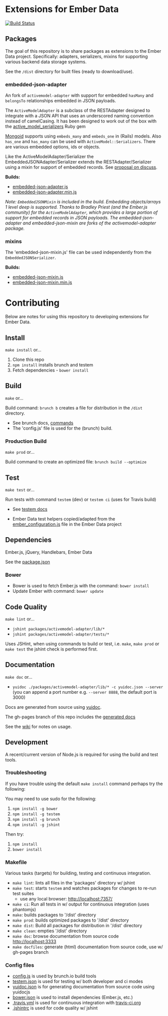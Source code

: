 # Extensions for Ember Data

[![Build Status](https://travis-ci.org/pixelhandler/ember-data-extensions.png)](https://travis-ci.org/pixelhandler/ember-data-extensions)


## Packages

The goal of this repository is to share packages as extensions to the Ember Data project.
Specifically: adapters, serializers, mixins for supporting various backend data storage systems.

See the `/dist` directory for built files (ready to download/use).


### embedded-json-adapter

An fork of `activemodel-adapter` with support for embedded `hasMany` and `belongsTo` 
relationships embedded in JSON payloads. 

The `ActiveModelAdapter` is a subclass of the RESTAdapter designed to integrate
with a JSON API that uses an underscored naming convention instead of camelCasing.
It has been designed to work out of the box with the
[active_model_serializers](http://github.com/rails-api/active_model_serializers) Ruby gem

[Mongoid](https://github.com/mongoid/mongoid) supports using `embeds_many` and `embeds_one`
in (Rails) models. Also `has_one` and `has_many` can be used with `ActiveModel::Serializers`. 
There are various embedded options, ids or objects.

Like the ActiveModelAdapter/Serializer the EmbeddedJSONAdapter/Serializer extends the
RESTAdapter/Serializer using a mixin for support of embedded records. See
[proposal on discuss](http://discuss.emberjs.com/t/extend-ds-activemodelserializer-support-for-embedded-objects-belongsto-relationship-using-embeds-one).

**Builds:**

* [embedded-json-adapter.js](dist/embedded-json-adapter.js)
* [embedded-json-adapter.min.js](dist/embedded-json-adapter.min.js)

_Note: `EmbeddedJSONMixin` is included in the build. Embedding objects/arrays 1 level deep
is supported. Thanks to Bradley Priest (and the Ember.js community) for the `ActiveModelAdapter`, which
provides a large portion of support for embedded records in JSON payloads. The embedded-json-adapter
and embedded-json-mixin are forks of the activemodel-adapter package._


### mixins

The 'embedded-json-mixin.js' file can be used independently from the `EmbeddedJSONSerializer`.

**Builds:**

* [embedded-json-mixin.js](dist/embedded-json-mixin.js)
* [embedded-json-mixin.min.js](dist/embedded-json-mixin.min.js)


# Contributing

Below are notes for using this repository to developing extensions for Ember Data.


## Install

`make install` or...

1. Clone this repo
1. `npm install` installs brunch and testem
1. Fetch dependencies - `bower install`


## Build

`make` or...

Build command: `brunch b` creates a file for distribution in the `/dist` directory.

* See brunch docs, [commands](https://github.com/brunch/brunch/blob/stable/docs/commands.md)
* The 'config.js' file is used for the (brunch) build.


### Production Build

`make prod` or...

Build command to create an optimized file: `brunch build --optimize`


## Test

`make test` or...

Run tests with command `testem` (dev) or `testem ci` (uses for Travis build)

* See [testem docs](https://github.com/airportyh/testem)

* Ember Data test helpers copied/adapted from the 
[ember_configuration.js](https://github.com/emberjs/data/blob/master/tests/ember_configuration.js) 
file in the Ember Data project


## Dependencies

Ember.js, jQuery, Handlebars, Ember Data

See the [package.json](package.json)


### Bower

* Bower is used to fetch Ember.js with the command: `bower install`
* Update Ember with command: `bower update`


## Code Quality

`make lint` or...

* `jshint packages/activemodel-adapter/lib/*`
* `jshint packages/activemodel-adapter/tests/*`

Uses JSHint, when using commands to build or test, i.e. `make`, `make prod` or `make test` the jshint check is performed first.


## Documentation

`make doc` or...

* `yuidoc ./packages/activemodel-adapter/lib/* -c yuidoc.json --server` (you can append a port number e.g. `--server 8888`, the default port is 3000)

Docs are generated from source using [yuidoc](https://github.com/yui/yuidoc).

The gh-pages branch of this repo includes the [generated
docs](http://pixelhandler.github.io/ember-data-extensions/)

See the [wiki](./wiki) for notes on usage.


## Development

A recent/current version of Node.js is required for using the build and test tools.


### Troubleshooting

If you have trouble using the default `make install` command perhaps try the following:

You may need to use sudo for the following:

1. `npm install -g bower`
1. `npm install -g testem`
1. `npm install -g brunch`
1. `npm install -g jshint`

Then try:

1. `npm install`
1. `bower install`


### Makefile

Various tasks (targets) for building, testing and continuous integration.

* `make lint`: lints all files in the 'packages' directory w/ jshint
* `make test`: starts `testem` and watches packages for changes to re-run test suites
  * use any local browser: [http://localhost:7357/](http://localhost:7357/)
* `make ci`: Run all tests in w/ output for continuous integration (uses phantomjs)
* `make`: builds packages to '/dist' directory
* `make prod`: builds optimized packages to '/dist' directory
* `make dist`: Build all packages for distribution in '/dist' directory
* `make clean`: empties '/dist' directory
* `make doc`: browse documentation from source code [http://localhost:3333](http://localhost:3333)
* `make docfiles`: generate (html) documentation from source code, use w/ gh-pages branch 


### Config files

* [config.js](config.js) is used by brunch.io build tools
* [testem.json](testem.json) is used for testing w/ both developer and ci modes
* [yuidoc.json](yuidoc.json) is for generating documentation from source code using yuidocjs
* [bower.json](bower.json) is used to install dependencies (Ember.js, etc.)
* [.travis.yml](.travis.yml) is used for continuous integration with [travis-ci.org](https://travis-ci.org/pixelhandler/ember-data-extensions)
* [.jshintrc](.jshintrc) is used for code quality w/ jshint
